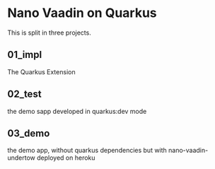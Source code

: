 # Nano Vaadin on Quarkus
This is split in three projects.

## 01_impl
The Quarkus Extension 

## 02_test
the demo sapp developed in quarkus:dev mode

## 03_demo
the demo app, without quarkus dependencies but with nano-vaadin-undertow
deployed on heroku

